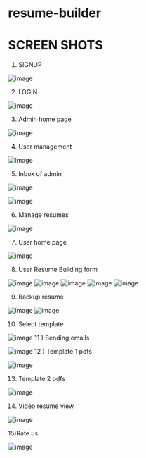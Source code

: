 # resume-builder
# SCREEN SHOTS

1) SIGNUP

![image](https://user-images.githubusercontent.com/81897917/156111316-399c7d87-6342-4357-9a1e-3955dac5db74.png)

2) LOGIN

![image](https://user-images.githubusercontent.com/81897917/156111661-f7668147-1a78-457a-94a8-2779db8867c4.png)

3) Admin home page

![image](https://user-images.githubusercontent.com/81897917/156111708-c4d39bac-f177-4492-8b28-cb23b7f79e45.png)

4) User management

![image](https://user-images.githubusercontent.com/81897917/156111806-2023e4cb-2397-48de-9834-9817bb5ebdfd.png)

5) Inbox of admin

![image](https://user-images.githubusercontent.com/81897917/156111853-e4157771-8ebd-44bb-b59f-01b674b0c617.png)

![image](https://user-images.githubusercontent.com/81897917/156111896-22c81c5f-056a-4504-8259-db0da91c5d23.png)

6) Manage resumes

![image](https://user-images.githubusercontent.com/81897917/156111937-f13a6d2f-18d9-4b6d-bf93-210c227d13bd.png)

7) User home page

![image](https://user-images.githubusercontent.com/81897917/156112019-de9365e1-dcab-4db6-a683-b2ffe65ef983.png)

8) User Resume Building form

![image](https://user-images.githubusercontent.com/81897917/156112119-10279554-a8b6-4594-9a82-d8becb5c66bc.png)
![image](https://user-images.githubusercontent.com/81897917/156112139-5d065e11-ee1a-4f3c-ae6d-f5b7628738eb.png)
![image](https://user-images.githubusercontent.com/81897917/156112153-26a7c264-9492-4961-a7a2-ac288d9f54a7.png)
![image](https://user-images.githubusercontent.com/81897917/156112161-2c8b75c8-a762-4e5c-a409-9124a917ec65.png)
![image](https://user-images.githubusercontent.com/81897917/156112178-5b918fb4-dae6-4427-b8b7-44bf0bfb7752.png)

9) Backup resume

![image](https://user-images.githubusercontent.com/81897917/156112243-38bfb697-ce4e-4bc2-9a52-3e5730c1a8b5.png)
![image](https://user-images.githubusercontent.com/81897917/156112267-dee99a1c-3ef4-4aba-9b04-63fe73d6590d.png)

10) Select template

![image](https://user-images.githubusercontent.com/81897917/156112284-bb8b197f-3adf-46bf-8564-03ce67aa0661.png)
11 ) Sending emails

![image](https://user-images.githubusercontent.com/81897917/156112369-e5ac2af6-0660-40d3-81c1-ebff377ca7b1.png)
12 ) Template 1 pdfs

![image](https://user-images.githubusercontent.com/81897917/156112527-9aa899dd-62fe-4ff6-9394-1610a6d3e831.png)

13) Template 2 pdfs

![image](https://user-images.githubusercontent.com/81897917/156112570-a3951d0d-edbb-4dd2-a234-82d57ed13fe9.png)

14) Video resume view

![image](https://user-images.githubusercontent.com/81897917/156112607-1ea99d98-cd09-44af-86eb-97af3c1cc1fa.png)

15)Rate us

![image](https://user-images.githubusercontent.com/81897917/156112667-06d0dd66-3136-467b-9de4-295f88b63194.png)






